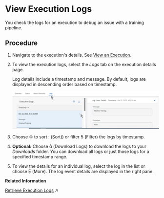 <!-- loioafec746903f24c15ac60f6fe473d64f7 -->

<link rel="stylesheet" type="text/css" href="css/sap-icons.css"/>

# View Execution Logs

You check the logs for an execution to debug an issue with a training pipeline.



## Procedure

1.  Navigate to the execution's details. See [View an Execution](view-an-execution-33bae6d.md).

2.  To view the execution logs, select the *Logs* tab on the execution details page.

    Log details include a timestamp and message. By default, logs are displayed in descending order based on timestamp.

    ![](images/Image_AIL_Execution_Enhanced_Logs_b72f296.png)

3.  Choose :gear: to sort <span class="SAP-icons"></span> \(Sort\)\) or filter <span class="SAP-icons"></span> \(Filter\) the logs by timestamp.

4.  **Optional:** Choose <span class="SAP-icons"></span> \(Download Logs\) to download the logs to your *Downloads* folder. You can download all logs or just those logs for a specified timestamp range.

5.  To view the details for an individual log, select the log in the list or choose <span class="SAP-icons"></span> \(More\). The log event details are displayed in the right pane.


**Related Information**  


[Retrieve Execution Logs](https://help.sap.com/viewer/2d6c5984063c40a59eda62f4a9135bee/CLOUD/en-US/fbc55d35ab7e45aab01d05509361808c.html "Information about API processing and metrics, are stored and accessed in the deployment and execution logs.") :arrow_upper_right:

